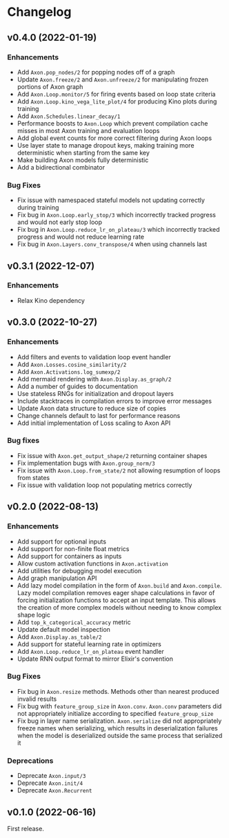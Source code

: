 # Changelog

## v0.4.0 (2022-01-19)

### Enhancements

* Add `Axon.pop_nodes/2` for popping nodes off of a graph
* Update `Axon.freeze/2` and `Axon.unfreeze/2` for manipulating frozen portions of Axon graph
* Add `Axon.Loop.monitor/5` for firing events based on loop state criteria
* Add `Axon.Loop.kino_vega_lite_plot/4` for producing Kino plots during training
* Add `Axon.Schedules.linear_decay/1`
* Performance boosts to `Axon.Loop` which prevent compilation cache misses in most Axon training and evaluation loops
* Add global event counts for more correct filtering during Axon loops
* Use layer state to manage dropout keys, making training more deterministic when starting from the same key
* Make building Axon models fully deterministic
* Add a bidirectional combinator

### Bug Fixes

* Fix issue with namespaced stateful models not updating correctly during training
* Fix bug in `Axon.Loop.early_stop/3` which incorrectly tracked progress and would not early stop loop
* Fix bug in `Axon.Loop.reduce_lr_on_plateau/3` which incorrectly tracked progress and would not reduce learning rate
* Fix bug in `Axon.Layers.conv_transpose/4` when using channels last

## v0.3.1 (2022-12-07)

### Enhancements

* Relax Kino dependency

## v0.3.0 (2022-10-27)

### Enhancements

* Add filters and events to validation loop event handler
* Add `Axon.Losses.cosine_similarity/2`
* Add `Axon.Activations.log_sumexp/2`
* Add mermaid rendering with `Axon.Display.as_graph/2`
* Add a number of guides to documentation
* Use stateless RNGs for initialization and dropout layers
* Include stacktraces in compilation errors to improve error messages
* Update Axon data structure to reduce size of copies
* Change channels default to last for performance reasons
* Add initial implementation of Loss scaling to Axon API

### Bug fixes

* Fix issue with `Axon.get_output_shape/2` returning container shapes
* Fix implementation bugs with `Axon.group_norm/3`
* Fix issue with `Axon.Loop.from_state/2` not allowing resumption of loops from states
* Fix issue with validation loop not populating metrics correctly

## v0.2.0 (2022-08-13)

### Enhancements

* Add support for optional inputs
* Add support for non-finite float metrics
* Add support for containers as inputs
* Allow custom activation functions in `Axon.activation`
* Add utilities for debugging model execution
* Add graph manipulation API
* Add lazy model compilation in the form of `Axon.build` and `Axon.compile`. Lazy model compilation removes eager shape calculations in favor of forcing initialization functions to accept an input template. This allows the creation of more complex models without needing to know complex shape logic
* Add `top_k_categorical_accuracy` metric
* Update default model inspection
* Add `Axon.Display.as_table/2`
* Add support for stateful learning rate in optimizers
* Add `Axon.Loop.reduce_lr_on_plateau` event handler
* Update RNN output format to mirror Elixir's convention

### Bug Fixes

* Fix bug in `Axon.resize` methods. Methods other than nearest produced invalid results
* Fix bug with `feature_group_size` in `Axon.conv`. `Axon.conv` parameters did not appropriately initialize according to specified `feature_group_size`
* Fix bug in layer name serialization. `Axon.serialize` did not appropriately freeze names when serializing, which results in deserialization failures when the model is deserialized outside the same process that serialized it

### Deprecations

* Deprecate `Axon.input/3`
* Deprecate `Axon.init/4`
* Deprecate `Axon.Recurrent`

## v0.1.0 (2022-06-16)

First release.